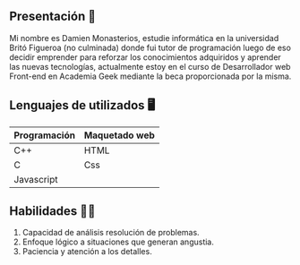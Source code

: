 ## Presentación 💬

Mi nombre es Damien Monasterios, estudie informática en la universidad Britó Figueroa (no culminada) donde fui tutor de programación luego de eso decidir emprender para reforzar los conocimientos adquiridos y aprender las nuevas tecnologías, actualmente estoy en el curso de Desarrollador web Front-end en Academia Geek mediante la beca proporcionada por la misma.


## Lenguajes de utilizados 🖥️

Programación |Maquetado web|  
-------------|--------------|
C++          | HTML         |
C            | Css          |
Javascript   |

## Habilidades 🤹🏾
1) Capacidad de análisis resolución de problemas.
2) Enfoque lógico a situaciones que generan angustia.
3) Paciencia y atención a los detalles.

